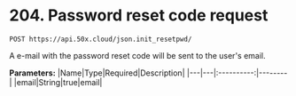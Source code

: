 # 204. Password reset code request

```text
POST https://api.50x.cloud/json.init_resetpwd/
```

A e-mail with the password reset code will be sent to the user's email.

**Parameters:**
|Name|Type|Required|Description|
|---|---|:----------:|--------|
|email|String|true|email|
